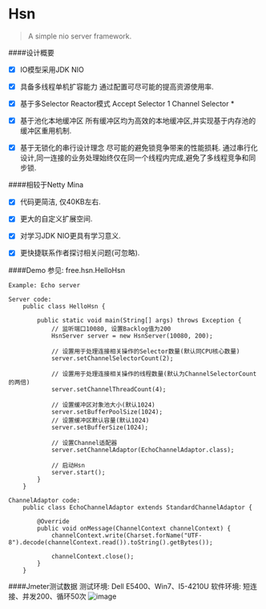 

# Hsn
> A simple nio server framework.


####设计概要
* [x] IO模型采用JDK NIO

* [x] 具备多线程单机扩容能力
			通过配置可尽可能的提高资源使用率.

* [x] 基于多Selector Reactor模式
			Accept  Selector 1
			Channel Selector *	
			
* [x] 基于池化本地缓冲区
			所有缓冲区均为高效的本地缓冲区,并实现基于内存池的缓冲区重用机制.
			
* [x] 基于无锁化的串行设计理念
			尽可能的避免锁竞争带来的性能损耗.
			通过串行化设计,同一连接的业务处理始终仅在同一个线程内完成,避免了多线程竞争和同步锁.


####相较于Netty Mina
* [x] 代码更简洁, 仅40KB左右.
	
* [x] 更大的自定义扩展空间.

* [x] 对学习JDK NIO更具有学习意义.
	
* [x] 更快捷联系作者探讨相关问题(可忽略).


####Demo
	参见: free.hsn.HelloHsn
	
	Example: Echo server
	
	Server code:
		public class HelloHsn {
	
			public static void main(String[] args) throws Exception {
				// 监听端口10080, 设置Backlog值为200
				HsnServer server = new HsnServer(10080, 200);
				
				// 设置用于处理连接相关操作的Selector数量(默认同CPU核心数量)
				server.setChannelSelectorCount(2);
				
				// 设置用于处理连接相关操作的线程数量(默认为ChannelSelectorCount的两倍)
				server.setChannelThreadCount(4);
		
				// 设置缓冲区对象池大小(默认1024)
				server.setBufferPoolSize(1024);
				// 设置缓冲区默认容量(默认1024)
				server.setBufferSize(1024);
		
				// 设置Channel适配器
				server.setChannelAdaptor(EchoChannelAdaptor.class);
				
				// 启动Hsn
				server.start();
			}
		}
		
	ChannelAdaptor code:
		public class EchoChannelAdaptor extends StandardChannelAdaptor {

			@Override
			public void onMessage(ChannelContext channelContext) {
				channelContext.write(Charset.forName("UTF-8").decode(channelContext.read()).toString().getBytes());
				
				channelContext.close();
			}
		}
	
	
####Jmeter测试数据 
	测试环境:
		Dell E5400、Win7、I5-4210U
	软件环境:
		短连接、并发200、循环50次
![image](https://raw.githubusercontent.com/Adar-w/Hsn/dev/file/Jmeter-%E5%B9%B6%E5%8F%91200%E5%BE%AA%E7%8E%AF50%E6%AC%A1%E7%9F%AD%E8%BF%9E%E6%8E%A5%E6%B5%8B%E8%AF%95.png)

